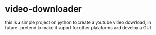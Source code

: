 # video-downloader
this is a simple project on python to create a youtube video download, in future i pretend to make it suport for other plataforms and develop a GUI 
